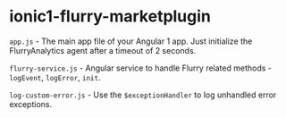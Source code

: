 # ionic1-flurry-marketplugin


`app.js` - The main app file of your Angular 1 app. Just initialize the FlurryAnalytics agent after a timeout of 2 seconds.

`flurry-service.js` - Angular service to handle Flurry related methods - `logEvent`, `logError`, `init`.

`log-custom-error.js` - Use the `$exceptionHandler` to log unhandled error exceptions.  
